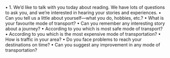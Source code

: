 •	1. We’d like to talk with you today about reading. We have lots of questions to ask you, and we’re interested in hearing your stories and experiences.
•	 Can you tell us a little about yourself—what you do, hobbies, etc.? 
•	What is your favourite  mode of transport?
•	Can you remember any interesting story about a journey?
•	According to you which is most safe mode of transport?
•	According to you which is the most expensive mode of transportation? 
•	How is traffic in your area?
•	Do you face problems to reach your destinations on time?
•	Can you suggest any improvement in any mode of transportation?

